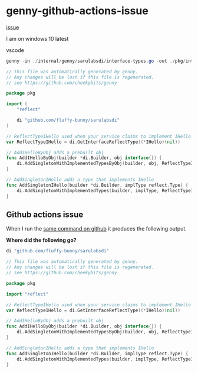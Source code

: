# genny-github-actions-issue
[issue](https://github.com/cheekybits/genny/issues/77)

I am on windows 10 latest  

vscode  

```powershell
genny -in ./internal/genny/sarulabsdi/interface-types.go -out ./pkg/interface-types.go -pkg pkg gen "InterfaceType=IHello"
```

```go
// This file was automatically generated by genny.
// Any changes will be lost if this file is regenerated.
// see https://github.com/cheekybits/genny

package pkg

import (
    "reflect"

    di "github.com/fluffy-bunny/sarulabsdi"
)

// ReflectTypeIHello used when your service claims to implement IHello
var ReflectTypeIHello = di.GetInterfaceReflectType((*IHello)(nil))

// AddIHelloByObj adds a prebuilt obj
func AddIHelloByObj(builder *di.Builder, obj interface{}) {
    di.AddSingletonWithImplementedTypesByObj(builder, obj, ReflectTypeIHello)
}

// AddSingletonIHello adds a type that implements IHello
func AddSingletonIHello(builder *di.Builder, implType reflect.Type) {
    di.AddSingletonWithImplementedTypes(builder, implType, ReflectTypeIHello)
}
```

## Github actions issue

When I run the [same command on github](https://github.com/fluffy-bunny/genny-github-actions-issue/blob/c635df5f719f775486a86efc115e42c8b3db0184/.github/workflows/go.yml#L28) it produces the following output.

**Where did the following go?**

```go
di "github.com/fluffy-bunny/sarulabsdi"
```

```go
// This file was automatically generated by genny.
// Any changes will be lost if this file is regenerated.
// see https://github.com/cheekybits/genny

package pkg

import "reflect"

// ReflectTypeIHello used when your service claims to implement IHello
var ReflectTypeIHello = di.GetInterfaceReflectType((*IHello)(nil))

// AddIHelloByObj adds a prebuilt obj
func AddIHelloByObj(builder *di.Builder, obj interface{}) {
    di.AddSingletonWithImplementedTypesByObj(builder, obj, ReflectTypeIHello)
}

// AddSingletonIHello adds a type that implements IHello
func AddSingletonIHello(builder *di.Builder, implType reflect.Type) {
    di.AddSingletonWithImplementedTypes(builder, implType, ReflectTypeIHello)
}
```
